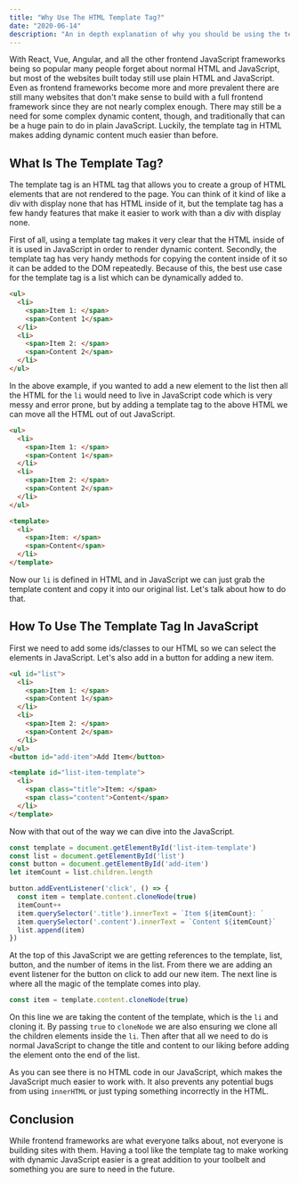 ```yaml
---
title: "Why Use The HTML Template Tag?"
date: "2020-06-14"
description: "An in depth explanation of why you should be using the template tag."
---
```


With React, Vue, Angular, and all the other frontend JavaScript frameworks being so popular many people forget about normal HTML and JavaScript, but most of the websites built today still use plain HTML and JavaScript. Even as frontend frameworks become more and more prevalent there are still many websites that don't make sense to build with a full frontend framework since they are not nearly complex enough. There may still be a need for some complex dynamic content, though, and traditionally that can be a huge pain to do in plain JavaScript. Luckily, the template tag in HTML makes adding dynamic content much easier than before.

## What Is The Template Tag?

The template tag is an HTML tag that allows you to create a group of HTML elements that are not rendered to the page. You can think of it kind of like a div with display none that has HTML inside of it, but the template tag has a few handy features that make it easier to work with than a div with display none.

First of all, using a template tag makes it very clear that the HTML inside of it is used in JavaScript in order to render dynamic content. Secondly, the template tag has very handy methods for copying the content inside of it so it can be added to the DOM repeatedly. Because of this, the best use case for the template tag is a list which can be dynamically added to.
```html
<ul>
  <li>
    <span>Item 1: </span>
    <span>Content 1</span>
  </li>
  <li>
    <span>Item 2: </span>
    <span>Content 2</span>
  </li>
</ul>
```
In the above example, if you wanted to add a new element to the list then all the HTML for the `li` would need to live in JavaScript code which is very messy and error prone, but by adding a template tag to the above HTML we can move all the HTML out of out JavaScript.
```html {12-17}
<ul>
  <li>
    <span>Item 1: </span>
    <span>Content 1</span>
  </li>
  <li>
    <span>Item 2: </span>
    <span>Content 2</span>
  </li>
</ul>

<template>
  <li>
    <span>Item: </span>
    <span>Content</span>
  </li>
</template>
```
Now our `li` is defined in HTML and in JavaScript we can just grab the template content and copy it into our original list. Let's talk about how to do that.

## How To Use The Template Tag In JavaScript

First we need to add some ids/classes to our HTML so we can select the elements in JavaScript. Let's also add in a button for adding a new item.
```html {1,11,13,15-16}
<ul id="list">
  <li>
    <span>Item 1: </span>
    <span>Content 1</span>
  </li>
  <li>
    <span>Item 2: </span>
    <span>Content 2</span>
  </li>
</ul>
<button id="add-item">Add Item</button>

<template id="list-item-template">
  <li>
    <span class="title">Item: </span>
    <span class="content">Content</span>
  </li>
</template>
```
Now with that out of the way we can dive into the JavaScript.
```js
const template = document.getElementById('list-item-template')
const list = document.getElementById('list')
const button = document.getElementById('add-item')
let itemCount = list.children.length

button.addEventListener('click', () => {
  const item = template.content.cloneNode(true)
  itemCount++
  item.querySelector('.title').innerText = `Item ${itemCount}: `
  item.querySelector('.content').innerText = `Content ${itemCount}`
  list.append(item)
})
```

At the top of this JavaScript we are getting references to the template, list, button, and the number of items in the list. From there we are adding an event listener for the button on click to add our new item. The next line is where all the magic of the template comes into play.
```js
const item = template.content.cloneNode(true)
```
On this line we are taking the content of the template, which is the `li` and cloning it. By passing `true` to `cloneNode` we are also ensuring we clone all the children elements inside the `li`. Then after that all we need to do is normal JavaScript to change the title and content to our liking before adding the element onto the end of the list.

As you can see there is no HTML code in our JavaScript, which makes the JavaScript much easier to work with. It also prevents any potential bugs from using `innerHTML` or just typing something incorrectly in the HTML.

## Conclusion

While frontend frameworks are what everyone talks about, not everyone is building sites with them. Having a tool like the template tag to make working with dynamic JavaScript easier is a great addition to your toolbelt and something you are sure to need in the future.